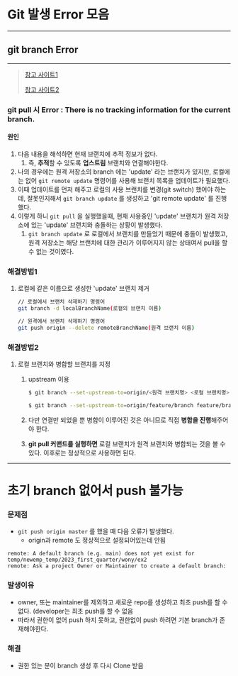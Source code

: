 

# Git 발생 Error 모음

---



## git branch Error

---

>[참고 사이트1](https://m.blog.naver.com/PostView.naver?blogId=sqlpro&logNo=222555029055&categoryNo=18&proxyReferer=)
>
>[참고 사이트2](https://cjh5414.github.io/get-git-remote-branch/)

### git pull 시 Error : There is no tracking information for the current branch.

#### 원인

1. 다음 내용을 해석하면 현재 브랜치에 추적 정보가 없다.
   1. 즉, **추적**할 수 있도록 **업스트림** 브랜치와 연결해야한다. 
2. 나의 경우에는 원격 저장소의 branch 에는 'update' 라는 브랜치가 있지만, 로컬에는 없어 `git remote update` 명령어를 사용해 브랜치 목록을 업데이트가 필요했다. 
3. 이때 업데이트를 먼저 해주고 로컬의 사용 브랜치를 변경(git switch) 했어야 하는데, 잘못인지해서 `git branch update` 를 생성하고 'git remote update' 를 진행했다. 
4. 이렇게 하니 `git pull` 을 실행했을때, 현재 사용중인 'update' 브랜치가 원격 저장소에 있는 'update' 브랜치와 충돌하는 상황이 발생했다. 
   1. `git branch update` 로 로컬에서 브랜치를 만들었기 때문에 충돌이 발생했고, 원격 저장소는 해당 브랜치에 대한 관리가 이루어지지 않는 상태여서 pull을 할 수 없는 것이였다. 

### 해결방법1

1. 로컬에 같은 이름으로 생성한 'update' 브랜치 제거 

   ```bash
   // 로컬에서 브랜치 삭제하기 명령어 
   git branch -d localBranchName(로컬의 브랜치 이름)
   
   // 원격에서 브랜치 삭제하기 명령어
   git push origin --delete remoteBranchName(원격 브랜치 이름)
   ```

### 해결방법2

1.  로컬 브랜치와 병합할 브랜치를 지정

    1. upstream 이용 

       ```bash
       $ git branch --set-upstream-to=origin/<원격 브랜치명> <로컬 브랜치명>
       
       $ git branch --set-upstream-to=origin/feature/branch feature/branch
       ```

    2. 다만 연결만 되었을 뿐 병합이 이루어진 것은 아니므로 직접 **병합을 진행**해주어야 한다.

    3. **git pull 커맨드를 실행하면** 로컬 브랜치가 원격 브랜치와 병합되는 것을 볼 수 있다. 이후로는 정상적으로 사용하면 된다. 



---



# 초기 branch 없어서 push 불가능

### 문제점

- `git push origin master` 를 했을 때 다음 오류가 발생했다. 
  - origin과 remote 도 정상적으로 설정되어있는데 안됨 

```git
remote: A default branch (e.g. main) does not yet exist for temp/newemp_temp/2023_first_quarter/wony/ex2
remote: Ask a project Owner or Maintainer to create a default branch:
```

### 발생이유 

- owner, 또는 maintainer를 제외하고 새로운 repo를 생성하고 최초 push를 할 수 없다. (developer는 최초 push를 할 수 없음
- 따라서 권한이 없어 push 하지 못하고, 권한없이 push 하려면 기본 branch가 존재해야한다. 

### 해결

- 권한 있는 분이 branch 생성 후 다시 Clone 받음